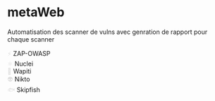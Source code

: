 # metaWeb

Automatisation des scanner de vulns avec genration de rapport pour chaque scanner

<span style="color: #dddddd;">⚡</span> ZAP-OWASP  
<span style="color: #dddddd;">⚛️</span> Nuclei  
<span style="color: #dddddd;">🐂</span> Wapiti  
<span style="color: #dddddd;">👽</span> Nikto  
<span style="color: #dddddd;">🐟</span> Skipfish
